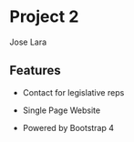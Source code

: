 # Project 2

Jose Lara

## Features

* Contact for legislative reps

* Single Page Website

* Powered by Bootstrap 4